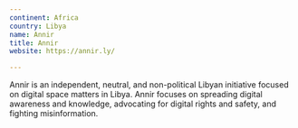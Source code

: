 ```yaml
---
continent: Africa
country: Libya
name: Annir
title: Annir
website: https://annir.ly/

---
```


Annir is an independent, neutral, and non-political Libyan initiative focused on digital space matters in Libya. Annir focuses on spreading digital awareness and knowledge, advocating for digital rights and safety, and fighting misinformation.
